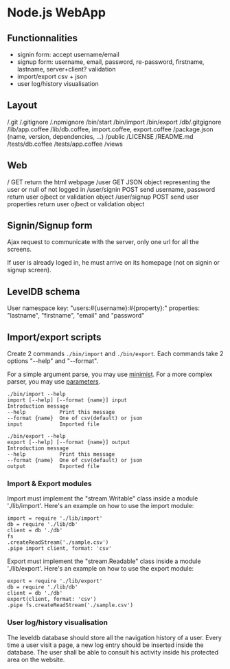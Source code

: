 
# Node.js WebApp

## Functionnalities

*   signin form: accept username/email
*   signup form: username, email, password, re-password, firstname, lastname,
    server+client? validation
*   import/export csv + json
*   user log/history visualisation

## Layout

/.git
/.gitignore
/.npmignore
/bin/start
/bin/import
/bin/export
/db/.gitgignore
/lib/app.coffee
/lib/db.coffee, import.coffee, export.coffee
/package.json (name, version, dependencies, ...)
/public
/LICENSE
/README.md
/tests/db.coffee
/tests/app.coffee
/views

## Web

/ GET               return the html webpage
/user GET           JSON object representing the user
                    or null of not logged in
/user/signin POST   send username, password
                    return user ojbect or validation object
/user/signup POST   send user properties
                    return user ojbect or validation object

## Signin/Signup form

Ajax request to communicate with the server, only one url for all the screens.

If user is already loged in, he must arrive on its homepage (not on signin or signup screen).

## LevelDB schema

User namespace
key: "users:#{username}:#{property}:"
properties: "lastname", "firstname", "email" and "password"


## Import/export scripts

Create 2 commands `./bin/import` and `./bin/export`. Each commands take 2 options "--help" and "--format".

For a simple argument parse, you may use [minimist]. For a more complex parser, you may use [parameters].

```
./bin/import --help
import [--help] [--format {name}] input
Introduction message
--help           Print this message
--format {name}  One of csv(default) or json
input            Imported file
```

```
./bin/export --help
export [--help] [--format {name}] output
Introduction message
--help           Print this message
--format {name}  One of csv(default) or json
output           Exported file
```

### Import & Export modules

Import must implement the "stream.Writable" class inside a module './lib/import'. Here's an example on how to use the import module:

```
import = require './lib/import'
db = require './lib/db'
client = db './db'
fs
.createReadStream('./sample.csv')
.pipe import client, format: 'csv'

```

Export must implement the "stream.Readable" class inside a module './lib/export'. Here's an example on how to use the export module:

```
export = require './lib/export'
db = require './lib/db'
client = db './db'
export(client, format: 'csv')
.pipe fs.createReadStream('./sample.csv')
```

### User log/history visualisation

The leveldb database should store all the navigation history of a user. Every time a user
visit a page, a new log entry should be inserted inside the database. The user shall be able to consult his activity inside his protected area on the website.









[minimist]: https://github.com/substack/minimist
[parameters]: https://github.com/wdavidw/node-parameters

